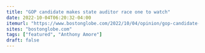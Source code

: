 ```yaml
---
title: "GOP candidate makes state auditor race one to watch"
date: 2022-10-04T06:20:32-04:00
itemurl: "https://www.bostonglobe.com/2022/10/04/opinion/gop-candidate-makes-state-auditor-race-one-watch/"
sites: "bostonglobe.com"
tags: ["featured", "Anthony Amore"]
draft: false
---
```


